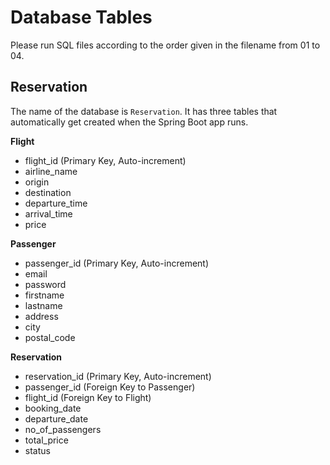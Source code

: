 # Database Tables
Please run SQL files according to the order given in the filename from 01 to 04.
## Reservation
The name of the database is `Reservation`. It has three tables that automatically get created when the Spring Boot app runs.

**Flight**
- flight_id (Primary Key, Auto-increment)
- airline_name
- origin
- destination
- departure_time
- arrival_time
- price

**Passenger**
- passenger_id (Primary Key, Auto-increment)
- email
- password
- firstname
- lastname
- address
- city
- postal_code

**Reservation**
- reservation_id (Primary Key, Auto-increment)
- passenger_id (Foreign Key to Passenger)
- flight_id (Foreign Key to Flight)
- booking_date
- departure_date
- no_of_passengers
- total_price
- status